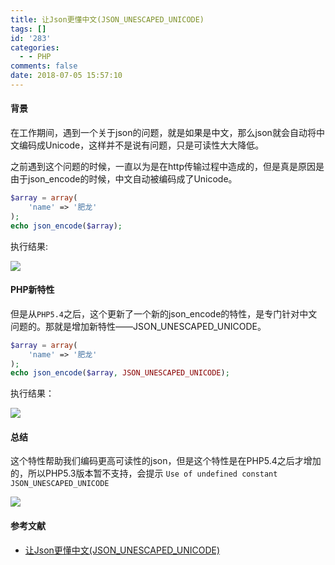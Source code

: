 ```yaml
---
title: 让Json更懂中文(JSON_UNESCAPED_UNICODE)
tags: []
id: '283'
categories:
  - - PHP
comments: false
date: 2018-07-05 15:57:10
---
```


#### 背景

在工作期间，遇到一个关于json的问题，就是如果是中文，那么json就会自动将中文编码成Unicode，这样并不是说有问题，只是可读性大大降低。

之前遇到这个问题的时候，一直以为是在http传输过程中造成的，但是真是原因是由于json\_encode的时候，中文自动被编码成了Unicode。

```php
$array = array(
    'name' => '肥龙'
);
echo json_encode($array);
```

执行结果:

![](/uploads/2018/07/json_encode.png)

#### PHP新特性

但是从`PHP5.4`之后，这个更新了一个新的json\_encode的特性，是专门针对中文问题的。那就是增加新特性——JSON\_UNESCAPED\_UNICODE。

```php
$array = array(
    'name' => '肥龙'
);
echo json_encode($array, JSON_UNESCAPED_UNICODE);
```

执行结果：

![](/uploads/2018/07/json_encode2.png)

#### 总结

这个特性帮助我们编码更高可读性的json，但是这个特性是在PHP5.4之后才增加的，所以PHP5.3版本暂不支持，会提示 `Use of undefined constant JSON_UNESCAPED_UNICODE`

![](/uploads/2018/07/json_encode3-1024x82.png)

#### 参考文献

*   [让Json更懂中文(JSON\_UNESCAPED\_UNICODE)](http://www.laruence.com/2011/10/10/2239.html)